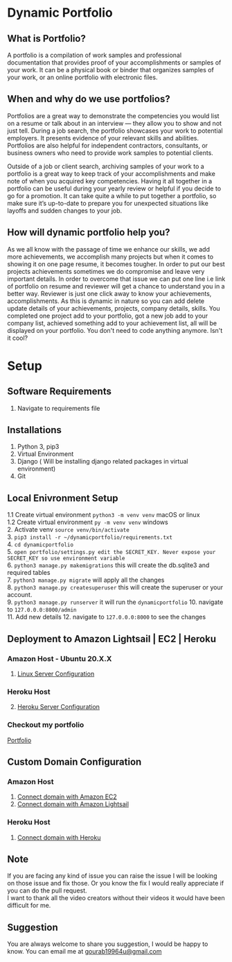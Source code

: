 # Dynamic Portfolio

## What is Portfolio?
A portfolio is a compilation of work samples and professional documentation that provides proof of your accomplishments or samples of your work. It can be a physical book or binder that organizes samples of your work, or an online portfolio with electronic files.

## When and why do we use portfolios?
Portfolios are a great way to demonstrate the competencies you would list on a resume or talk about in an interview — they allow you to show and not just tell. During a job search, the portfolio showcases your work to potential employers. It presents evidence of your relevant skills and abilities. Portfolios are also helpful for independent contractors, consultants, or business owners who need to provide work samples to potential clients.

Outside of a job or client search, archiving samples of your work to a portfolio is a great way to keep track of your accomplishments and make note of when you acquired key competencies. Having it all together in a portfolio can be useful during your yearly review or helpful if you decide to go for a promotion. It can take quite a while to put together a portfolio, so make sure it’s up-to-date to prepare you for unexpected situations like layoffs and sudden changes to your job.

## How will dynamic portfolio help you?
As we all know with the passage of time we enhance our skills, we add more achievements, we accomplish many projects but when it comes to showing it on one page resume, it becomes tougher. In order to put our best projects achievements sometimes we do compromise and leave very important details. In order to overcome that issue we can put one line i.e link of portfolio on resume and reviewer will get a chance to understand you in a better way. Reviewer is just one click away to know your achievements, accomplishments. As this is dynamic in nature so you can add delete update details of your achievements, projects, company details, skills. You completed one project add to your portfolio, got a new job add to your company list, achieved something add to your achievement list, all will be displayed on your portfolio. You don't need to code anything anymore. Isn't it cool?

# Setup
## Software Requirements
1. Navigate to requirements file

## Installations
1. Python 3, pip3
2. Virtual Environment
3. Django ( Will be installing django related packages in virtual environment)
4. Git

## Local Enivronment Setup
1.1 Create virtual environment `python3 -m venv venv` macOS or linux  
1.2 Create virtual environment `py -m venv venv` windows  
2. Activate venv `source venv/bin/activate`   
3. `pip3 install -r ~/dynamicportfolio/requirements.txt`  
4. `cd dynamicportfolio`  
5. `open portfolio/settings.py edit the SECRET_KEY. Never expose your SECRET_KEY so use environment variable`   
6. `python3 manage.py makemigrations` this will create the db.sqlite3 and required tables  
7. `python3 manage.py migrate` will apply all the changes  
8. `python3 manage.py createsuperuser` this will create the superuser or your account.  
9. `python3 manage.py runserver` it will run the `dynamicportfolio` 
10. navigate to `127.0.0.0:8000/admin`  
11. Add new details 
12. navigate to `127.0.0.0:8000` to see the changes    

## Deployment to Amazon Lightsail | EC2 | Heroku
### Amazon Host - Ubuntu 20.X.X
1. [Linux Server Configuration](https://www.youtube.com/watch?v=Sa_kQheCnds&list=PL-osiE80TeTtoQCKZ03TU5fNfx2UY6U4p&index=13)  
### Heroku Host
2. [Heroku Server Configuration](https://www.youtube.com/watch?v=6DI_7Zja8Zc&list=PL-osiE80TeTtoQCKZ03TU5fNfx2UY6U4p&index=17)

### Checkout my portfolio
[Portfolio](http://www.gourabsinha.com/)

## Custom Domain Configuration
### Amazon Host
1. [Connect domain with Amazon EC2](https://www.youtube.com/watch?v=VedY6EjOBWM)
2. [Connect domain with Amazon Lightsail](https://www.youtube.com/watch?v=LHi4k-2NkDQ)
### Heroku Host
1. [Connect domain with Heroku](https://www.youtube.com/watch?v=xWyaV_ZtLS0)

## Note
If you are facing any kind of issue you can raise the issue I will be looking on those issue and fix those. Or you know the fix I would really appreciate if you can do the pull request.  
I want to thank all the video creators without their videos it would have been difficult for me. 

## Suggestion 
You are always welcome to share you suggestion, I would be happy to know. You can email me at gourab19964u@gmail.com
